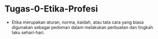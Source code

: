 # Tugas-0-Etika-Profesi

* Etika merupakan aturan, norma, kaidah, atau tata cara yang biasa digunakan sebagai pedoman dalam melakukan perbuatan dan tingkah laku sehari-hari.
